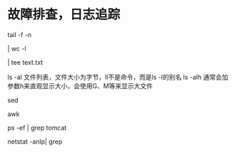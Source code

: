 # 故障排查，日志追踪
tail -f -n 

| wc -l

| tee text.txt

ls -al
文件列表，文件大小为字节，ll不是命令，而是ls -l的别名
ls -alh 通常会加参数h来直观显示大小，会使用G、M等来显示大文件

sed

awk

ps -ef | grep tomcat

netstat -anlp| grep
